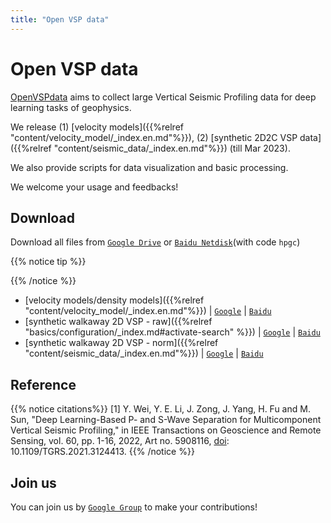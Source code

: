```yaml
---
title: "Open VSP data"
---
```


# Open VSP data
[OpenVSPdata](https://github.com/weiyw16/OpenVSPdata) aims to collect large Vertical Seismic Profiling data for deep learning tasks of geophysics. 

We release (1) [velocity models]({{%relref "content/velocity_model/_index.en.md"%}}), (2) [synthetic 2D2C VSP data]({{%relref "content/seismic_data/_index.en.md"%}}) (till Mar 2023). 

We also provide scripts for data visualization and basic processing. 

We welcome your usage and feedbacks!


## Download 
Download all files from [`Google Drive`](https://drive.google.com/drive/folders/1J1UI__lw1BjUFeBrUA4ms6QqOXoB5HGS?usp=sharing) or [`Baidu Netdisk`](https://pan.baidu.com/s/1xR0sFMzBbdXmg7mf4VPMwQ?pwd=hpgc)(with code `hpgc`)

{{% notice tip %}}

{{% /notice %}}

* [velocity models/density models]({{%relref "content/velocity_model/_index.en.md"%}}) | [`Google`]() | [`Baidu`]()
* [synthetic walkaway 2D VSP - raw]({{%relref "basics/configuration/_index.md#activate-search" %}}) | [`Google`]() | [`Baidu`]()
* [synthetic walkaway 2D VSP - norm]({{%relref "content/seismic_data/_index.en.md"%}}) | [`Google`]() | [`Baidu`]() 

<!-- ![Screenshot](https://github.com/matcornic/hugo-theme-learn/raw/master/images/screenshot.png?width=40pc&classes=shadow) -->

## Reference
<!-- {{% notice citations%}}
@ARTICLE{PSnet,\
  author={Wei, Yanwen and Li, Yunyue Elita and Zong, Jingjing and Yang, Jizhong and Fu, Haohuan and Sun, Mengyao},\
  journal={IEEE Transactions on Geoscience and Remote Sensing}, \
  title={Deep Learning-Based P- and S-Wave Separation for Multicomponent Vertical Seismic Profiling}, \
  year={2022},\
  volume={60},\
  number={},\
  pages={1-16},\
  doi={10.1109/TGRS.2021.3124413}}
{{% /notice %}} -->

{{% notice citations%}}
[1] Y. Wei, Y. E. Li, J. Zong, J. Yang, H. Fu and M. Sun, "Deep Learning-Based P- and S-Wave Separation for Multicomponent Vertical Seismic Profiling," in IEEE Transactions on Geoscience and Remote Sensing, vol. 60, pp. 1-16, 2022, Art no. 5908116, [doi](https://doi.org/10.1109/TGRS.2021.3124413): 10.1109/TGRS.2021.3124413. 
{{% /notice %}}

## Join us

You can join us by [`Google Group`](https://groups.google.com/g/openvspdata) to make your contributions!
